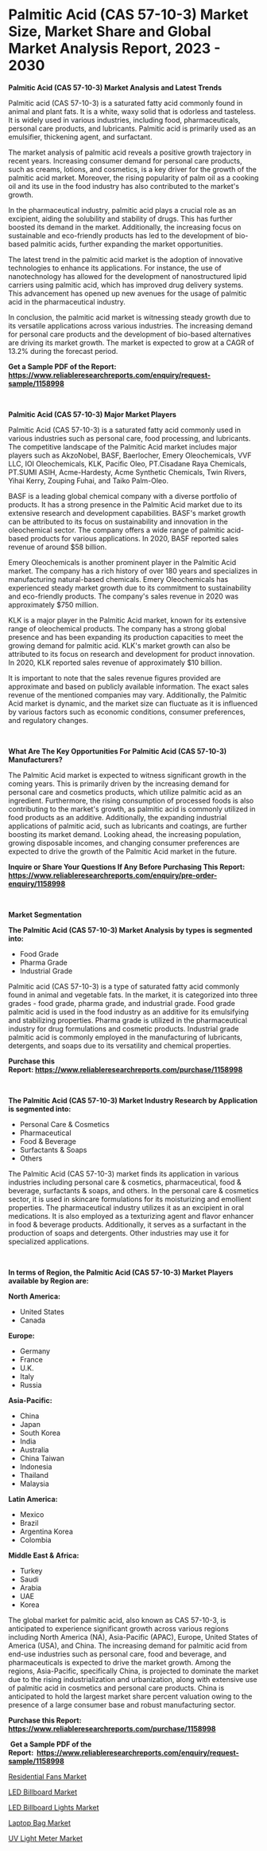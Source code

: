 <p><h1>Palmitic Acid (CAS 57-10-3) Market Size, Market Share and Global Market Analysis Report, 2023 - 2030</h1></p><p><strong>Palmitic Acid (CAS 57-10-3) Market Analysis and Latest Trends</strong></p>
<p><p>Palmitic acid (CAS 57-10-3) is a saturated fatty acid commonly found in animal and plant fats. It is a white, waxy solid that is odorless and tasteless. It is widely used in various industries, including food, pharmaceuticals, personal care products, and lubricants. Palmitic acid is primarily used as an emulsifier, thickening agent, and surfactant.</p><p>The market analysis of palmitic acid reveals a positive growth trajectory in recent years. Increasing consumer demand for personal care products, such as creams, lotions, and cosmetics, is a key driver for the growth of the palmitic acid market. Moreover, the rising popularity of palm oil as a cooking oil and its use in the food industry has also contributed to the market's growth.</p><p>In the pharmaceutical industry, palmitic acid plays a crucial role as an excipient, aiding the solubility and stability of drugs. This has further boosted its demand in the market. Additionally, the increasing focus on sustainable and eco-friendly products has led to the development of bio-based palmitic acids, further expanding the market opportunities.</p><p>The latest trend in the palmitic acid market is the adoption of innovative technologies to enhance its applications. For instance, the use of nanotechnology has allowed for the development of nanostructured lipid carriers using palmitic acid, which has improved drug delivery systems. This advancement has opened up new avenues for the usage of palmitic acid in the pharmaceutical industry.</p><p>In conclusion, the palmitic acid market is witnessing steady growth due to its versatile applications across various industries. The increasing demand for personal care products and the development of bio-based alternatives are driving its market growth. The market is expected to grow at a CAGR of 13.2% during the forecast period.</p></p>
<p><strong>Get a Sample PDF of the Report:&nbsp; <a href="https://www.reliableresearchreports.com/enquiry/request-sample/1158998">https://www.reliableresearchreports.com/enquiry/request-sample/1158998</a></strong></p>
<p>&nbsp;</p>
<p><strong>Palmitic Acid (CAS 57-10-3) Major Market Players</strong></p>
<p><p>Palmitic Acid (CAS 57-10-3) is a saturated fatty acid commonly used in various industries such as personal care, food processing, and lubricants. The competitive landscape of the Palmitic Acid market includes major players such as AkzoNobel, BASF, Baerlocher, Emery Oleochemicals, VVF LLC, IOI Oleochemicals, KLK, Pacific Oleo, PT.Cisadane Raya Chemicals, PT.SUMI ASIH, Acme-Hardesty, Acme Synthetic Chemicals, Twin Rivers, Yihai Kerry, Zouping Fuhai, and Taiko Palm-Oleo.</p><p>BASF is a leading global chemical company with a diverse portfolio of products. It has a strong presence in the Palmitic Acid market due to its extensive research and development capabilities. BASF's market growth can be attributed to its focus on sustainability and innovation in the oleochemical sector. The company offers a wide range of palmitic acid-based products for various applications. In 2020, BASF reported sales revenue of around $58 billion.</p><p>Emery Oleochemicals is another prominent player in the Palmitic Acid market. The company has a rich history of over 180 years and specializes in manufacturing natural-based chemicals. Emery Oleochemicals has experienced steady market growth due to its commitment to sustainability and eco-friendly products. The company's sales revenue in 2020 was approximately $750 million.</p><p>KLK is a major player in the Palmitic Acid market, known for its extensive range of oleochemical products. The company has a strong global presence and has been expanding its production capacities to meet the growing demand for palmitic acid. KLK's market growth can also be attributed to its focus on research and development for product innovation. In 2020, KLK reported sales revenue of approximately $10 billion.</p><p>It is important to note that the sales revenue figures provided are approximate and based on publicly available information. The exact sales revenue of the mentioned companies may vary. Additionally, the Palmitic Acid market is dynamic, and the market size can fluctuate as it is influenced by various factors such as economic conditions, consumer preferences, and regulatory changes.</p></p>
<p>&nbsp;</p>
<p><strong>What Are The Key Opportunities For Palmitic Acid (CAS 57-10-3) Manufacturers?</strong></p>
<p><p>The Palmitic Acid market is expected to witness significant growth in the coming years. This is primarily driven by the increasing demand for personal care and cosmetics products, which utilize palmitic acid as an ingredient. Furthermore, the rising consumption of processed foods is also contributing to the market's growth, as palmitic acid is commonly utilized in food products as an additive. Additionally, the expanding industrial applications of palmitic acid, such as lubricants and coatings, are further boosting its market demand. Looking ahead, the increasing population, growing disposable incomes, and changing consumer preferences are expected to drive the growth of the Palmitic Acid market in the future.</p></p>
<p><strong>Inquire or Share Your Questions If Any Before Purchasing This Report: <a href="https://www.reliableresearchreports.com/enquiry/pre-order-enquiry/1158998">https://www.reliableresearchreports.com/enquiry/pre-order-enquiry/1158998</a></strong></p>
<p>&nbsp;</p>
<p><strong>Market Segmentation</strong></p>
<p><strong>The Palmitic Acid (CAS 57-10-3) Market Analysis by types is segmented into:</strong></p>
<p><ul><li>Food Grade</li><li>Pharma Grade</li><li>Industrial Grade</li></ul></p>
<p><p>Palmitic acid (CAS 57-10-3) is a type of saturated fatty acid commonly found in animal and vegetable fats. In the market, it is categorized into three grades - food grade, pharma grade, and industrial grade. Food grade palmitic acid is used in the food industry as an additive for its emulsifying and stabilizing properties. Pharma grade is utilized in the pharmaceutical industry for drug formulations and cosmetic products. Industrial grade palmitic acid is commonly employed in the manufacturing of lubricants, detergents, and soaps due to its versatility and chemical properties.</p></p>
<p><strong>Purchase this Report:&nbsp;<a href="https://www.reliableresearchreports.com/purchase/1158998">https://www.reliableresearchreports.com/purchase/1158998</a></strong></p>
<p>&nbsp;</p>
<p><strong>The Palmitic Acid (CAS 57-10-3) Market Industry Research by Application is segmented into:</strong></p>
<p><ul><li>Personal Care & Cosmetics</li><li>Pharmaceutical</li><li>Food & Beverage</li><li>Surfactants & Soaps</li><li>Others</li></ul></p>
<p><p>The Palmitic Acid (CAS 57-10-3) market finds its application in various industries including personal care & cosmetics, pharmaceutical, food & beverage, surfactants & soaps, and others. In the personal care & cosmetics sector, it is used in skincare formulations for its moisturizing and emollient properties. The pharmaceutical industry utilizes it as an excipient in oral medications. It is also employed as a texturizing agent and flavor enhancer in food & beverage products. Additionally, it serves as a surfactant in the production of soaps and detergents. Other industries may use it for specialized applications.</p></p>
<p>&nbsp;</p>
<p><strong>In terms of Region, the Palmitic Acid (CAS 57-10-3) Market Players available by Region are:</strong></p>
<p>
    <p> <strong> North America: </strong>
        <ul>
            <li>United States</li>
            <li>Canada</li>
        </ul>
        </p> 
    <p> <strong> Europe: </strong>
        <ul>
            <li>Germany</li>
            <li>France</li>
            <li>U.K.</li>
            <li>Italy</li>
            <li>Russia</li>
        </ul>
        </p> 
    <p> <strong> Asia-Pacific: </strong>
        <ul>
            <li>China</li>
            <li>Japan</li>
            <li>South Korea</li>
            <li>India</li>
            <li>Australia</li>
            <li>China Taiwan</li>
            <li>Indonesia</li>
            <li>Thailand</li>
            <li>Malaysia</li>
        </ul>
        </p> 
    <p> <strong> Latin America: </strong>
        <ul>
            <li>Mexico</li>
            <li>Brazil</li>
            <li>Argentina Korea</li>
            <li>Colombia</li>
        </ul>
        </p> 
    <p> <strong> Middle East & Africa: </strong>
        <ul>
            <li>Turkey</li>
            <li>Saudi</li>
            <li>Arabia</li>
            <li>UAE</li>
            <li>Korea</li>
        </ul>
    </p>
    </p>
<p><p>The global market for palmitic acid, also known as CAS 57-10-3, is anticipated to experience significant growth across various regions including North America (NA), Asia-Pacific (APAC), Europe, United States of America (USA), and China. The increasing demand for palmitic acid from end-use industries such as personal care, food and beverage, and pharmaceuticals is expected to drive the market growth. Among the regions, Asia-Pacific, specifically China, is projected to dominate the market due to the rising industrialization and urbanization, along with extensive use of palmitic acid in cosmetics and personal care products. China is anticipated to hold the largest market share percent valuation owing to the presence of a large consumer base and robust manufacturing sector.</p></p>
<p><strong>Purchase this Report: <a href="https://www.reliableresearchreports.com/purchase/1158998">https://www.reliableresearchreports.com/purchase/1158998</a></strong></p>
<p>&nbsp;<strong>Get a Sample PDF of the Report:&nbsp;&nbsp;<a href="https://www.reliableresearchreports.com/enquiry/request-sample/1158998">https://www.reliableresearchreports.com/enquiry/request-sample/1158998</a></strong></p>
<p><strong></strong></p>
<p><p><a href="https://medium.com/@fredyconn/residential-fans-market-size-growth-forecast-2023-2030-ba3a894b3d44">Residential Fans Market</a></p><p><a href="https://www.linkedin.com/pulse/led-billboard-market-size-share-global-analysis-report-2023-qhxue/">LED Billboard Market</a></p><p><a href="https://www.linkedin.com/pulse/led-billboard-lights-market-research-report-unlocks-analysis-cd3be/">LED Billboard Lights Market</a></p><p><a href="https://www.linkedin.com/pulse/laptop-bag-market-size-share-amp-trends-analysis-report-ctive/">Laptop Bag Market</a></p><p><a href="https://medium.com/@mayrussel1912/uv-light-meter-market-size-growth-forecast-2023-2030-520edce76eaa">UV Light Meter Market</a></p></p>